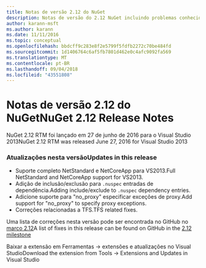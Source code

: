 ```yaml
---
title: Notas de versão 2.12 do NuGet
description: Notas de versão do 2.12 NuGet incluindo problemas conhecidos, correções de bugs, recursos adicionados e DCRs.
author: karann-msft
ms.author: karann
ms.date: 11/11/2016
ms.topic: conceptual
ms.openlocfilehash: bbdcff9c283e8f2e5799f5fdfb2272c70be484fd
ms.sourcegitcommit: 1d1406764c6af5fb7801d462e0c4afc9092fa569
ms.translationtype: MT
ms.contentlocale: pt-BR
ms.lasthandoff: 09/04/2018
ms.locfileid: "43551808"
---
```

# <a name="nuget-212-release-notes"></a><span data-ttu-id="a233d-103">Notas de versão 2.12 do NuGet</span><span class="sxs-lookup"><span data-stu-id="a233d-103">NuGet 2.12 Release Notes</span></span>

<span data-ttu-id="a233d-104">NuGet 2.12 RTM foi lançado em 27 de junho de 2016 para o Visual Studio 2013</span><span class="sxs-lookup"><span data-stu-id="a233d-104">NuGet 2.12 RTM was released June 27, 2016 for Visual Studio 2013</span></span>

### <a name="updates-in-this-release"></a><span data-ttu-id="a233d-105">Atualizações nesta versão</span><span class="sxs-lookup"><span data-stu-id="a233d-105">Updates in this release</span></span>

* <span data-ttu-id="a233d-106">Suporte completo NetStandard e NetCoreApp para VS2013.</span><span class="sxs-lookup"><span data-stu-id="a233d-106">Full NetStandard  and NetCoreApp support for VS2013.</span></span>
* <span data-ttu-id="a233d-107">Adição de inclusão/exclusão para `.nuspec` entradas de dependência.</span><span class="sxs-lookup"><span data-stu-id="a233d-107">Adding include/exclude to `.nuspec` dependency entries.</span></span>
* <span data-ttu-id="a233d-108">Adicione suporte para "no_proxy" especificar exceções de proxy.</span><span class="sxs-lookup"><span data-stu-id="a233d-108">Add support for "no_proxy" to specify proxy exceptions.</span></span>
* <span data-ttu-id="a233d-109">Correções relacionadas a TFS.</span><span class="sxs-lookup"><span data-stu-id="a233d-109">TFS related fixes.</span></span>

<span data-ttu-id="a233d-110">Uma lista de correções nesta versão pode ser encontrada no GitHub no [marco 2.12](https://github.com/NuGet/Home/issues?q=milestone%3A2.12+is%3Aclosed)</span><span class="sxs-lookup"><span data-stu-id="a233d-110">A list of fixes in this release can be found on GitHub in the [2.12 milestone](https://github.com/NuGet/Home/issues?q=milestone%3A2.12+is%3Aclosed)</span></span>

<span data-ttu-id="a233d-111">Baixar a extensão em Ferramentas -> extensões e atualizações no Visual Studio</span><span class="sxs-lookup"><span data-stu-id="a233d-111">Download the extension from Tools -> Extensions and Updates in Visual Studio</span></span>
